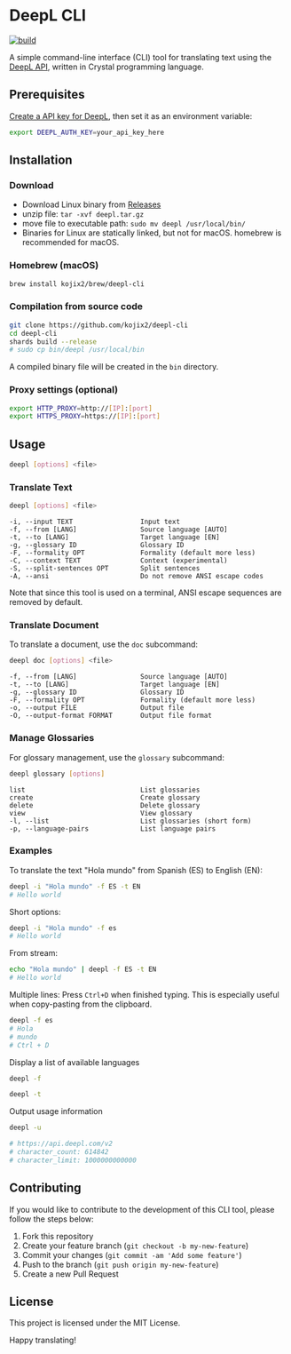 # DeepL CLI

[![build](https://github.com/kojix2/deepl-cli/actions/workflows/build.yml/badge.svg)](https://github.com/kojix2/deepl-cli/actions/workflows/build.yml)

A simple command-line interface (CLI) tool for translating text using the [DeepL API](https://www.deepl.com/pro-api/), written in Crystal programming language.

## Prerequisites

[Create a API key for DeepL](https://www.deepl.com/pro-api), then set it as an environment variable:

```sh
export DEEPL_AUTH_KEY=your_api_key_here
```

## Installation

### Download

- Download Linux binary from [Releases](https://github.com/kojix2/deepl-cli/releases)
- unzip file: `tar -xvf deepl.tar.gz`
- move file to executable path: `sudo mv deepl /usr/local/bin/`
- Binaries for Linux are statically linked, but not for macOS. homebrew is recommended for macOS.

### Homebrew (macOS)

```sh
brew install kojix2/brew/deepl-cli
```

### Compilation from source code

```sh
git clone https://github.com/kojix2/deepl-cli
cd deepl-cli
shards build --release
# sudo cp bin/deepl /usr/local/bin
```

A compiled binary file will be created in the `bin` directory.

### Proxy settings (optional)

```sh
export HTTP_PROXY=http://[IP]:[port]
export HTTPS_PROXY=https://[IP]:[port]
```

## Usage

```sh
deepl [options] <file>
```

### Translate Text

```sh
deepl [options] <file>
```

    -i, --input TEXT                 Input text
    -f, --from [LANG]                Source language [AUTO]
    -t, --to [LANG]                  Target language [EN]
    -g, --glossary ID                Glossary ID
    -F, --formality OPT              Formality (default more less)
    -C, --context TEXT               Context (experimental)
    -S, --split-sentences OPT        Split sentences
    -A, --ansi                       Do not remove ANSI escape codes

Note that since this tool is used on a terminal, ANSI escape sequences are removed by default.

### Translate Document

To translate a document, use the `doc` subcommand:

```sh
deepl doc [options] <file>
```

    -f, --from [LANG]                Source language [AUTO]
    -t, --to [LANG]                  Target language [EN]
    -g, --glossary ID                Glossary ID
    -F, --formality OPT              Formality (default more less)
    -o, --output FILE                Output file
    -O, --output-format FORMAT       Output file format

### Manage Glossaries

For glossary management, use the `glossary` subcommand:

```sh
deepl glossary [options]
```

    list                             List glossaries
    create                           Create glossary
    delete                           Delete glossary
    view                             View glossary
    -l, --list                       List glossaries (short form)
    -p, --language-pairs             List language pairs

### Examples

To translate the text "Hola mundo" from Spanish (ES) to English (EN):

```sh
deepl -i "Hola mundo" -f ES -t EN
# Hello world
```

Short options:

```sh
deepl -i "Hola mundo" -f es
# Hello world
```

From stream:

```sh
echo "Hola mundo" | deepl -f ES -t EN
# Hello world
```

Multiple lines:
Press `Ctrl+D` when finished typing.
This is especially useful when copy-pasting from the clipboard.

```sh
deepl -f es
# Hola
# mundo
# Ctrl + D
```

Display a list of available languages

```sh
deepl -f
```

```sh
deepl -t
```

Output usage information

```sh
deepl -u

# https://api.deepl.com/v2
# character_count: 614842
# character_limit: 1000000000000
```

## Contributing

If you would like to contribute to the development of this CLI tool, please follow the steps below:

1. Fork this repository
2. Create your feature branch (`git checkout -b my-new-feature`)
3. Commit your changes (`git commit -am 'Add some feature'`)
4. Push to the branch (`git push origin my-new-feature`)
5. Create a new Pull Request

## License

This project is licensed under the MIT License.

Happy translating!

